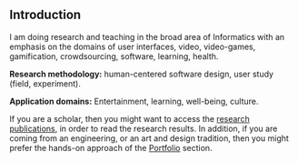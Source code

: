 ## Introduction

I am doing research and teaching in the broad area of Informatics with an emphasis on the domains of user interfaces, video, video-games, gamification, crowdsourcing, software, learning, health.

**Research methodology:** human-centered software design, user study (field, experiment).

**Application domains:** Entertainment, learning, well-being, culture.

If you are a scholar, then you might want to access the [research publications](/papers/), in order to read the research results. In addition, if you are coming from an engineering, or an art and design tradition, then you might prefer the hands-on approach of the [Portfolio](http://portfolio.epidro.me) section.
